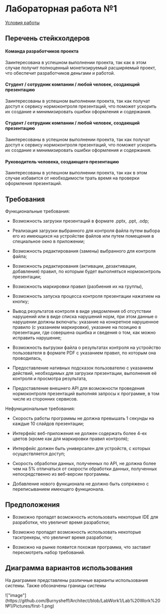 <h1>Лабораторная работа №1</h1>
<a href="../Tasks/task_1.txt">Условия работы</a>
<h2>Перечень стейкхолдеров</h2>
<h4>Команда разработчиков проекта</h4>
Заинтересована в успешном выполнении проекта, так как в этом случае получит полноценный монетизируемый расширяемый проект, что обеспечит разработчиков деньгами и работой.
<h4>Студент / сотрудник компании / любой человек, создающий презентацию</h4>
Заинтересованы в успешном выполнении проекта, так как получат доступ к сервису нормоконтроля презентаций, что поможет ускорить их создание и минимизировать ошибки оформления и содержания.
<h4>Студент / сотрудник компании / любой человек, создающий презентацию</h4>
Заинтересованы в успешном выполнении проекта, так как получат доступ к сервису нормоконтроля презентаций, что поможет ускорить их создание и минимизировать ошибки оформления и содержания.
<h4>Руководитель человека, создающего презентацию</h4></h4>
Заинтересованы в успешном выполнении проекта, так как в этом случае избавится от необходимости трать время на проверки оформления презентаций.
<h2>Требования</h2>
<p>Функциональные требования:</p>

- Возможность загрузки презентаций в формате .pptx, .ppt, .odp;

- Реализация загрузки выбранного для контроля файла путем выбора его из имеющихся на устройстве файлов или путем помещения в специальное окно в приложении;
  
- Возможность редактирования (замены) выбранного для контроля файла;
  
- Возможность редактирования (активации, дезактивации, добавления) правил, по которым будет выполняться нормоконтроль презентации;
  
- Возможность маркировки правил (разбиения их на группы),
  
- Возможность запуска процесса контроля презентации нажатием на кнопку;
  
- Вывод результатов контроля в виде уведомления об отсутствии нарушений или в виде списка нарушений норм, при этом данные о нарушении должны включать: указание на конкретное нарушенное правило (с указанием маркировки), указание на позицию в презентации, где совершена ошибка и сведения о том, как можно исправить нарушение;

- Возможность выгрузки файла о результатах контроля на устройство пользователя в формате PDF с указанием правил, по которым она проводилась,

- Предоставление нативных подсказок пользователю с указанием действий, необходимых для загрузки презентации, выполнения её контроля и просмотра результата,

- Предоставление внешнего API для возможности проведения нормоконтроля презентаций выполняя запросы к программе, в том числе из сторонних сервисов.
</p>
<p>Нефункциональные требования:
  
- Скорость работы программы не должна превышать 1 секунды на каждые 10 слайдов презентации;

- Интерфейс веб-приложения не должен содержать более 4-ех цветов (кроме как для маркировки правил контроля);

- Интерфейс должен быть универсален для устройств, с которых осуществляется доступ;

- Скорость обработки данных, полученных по API, не должна более чем на 5% отличаться от скорости обработки данных, полученных непосредственно из веб-версии программы.

- Добавление нового функционала не должно быть сопряжено с переписыванием имеющего функционала.
</p>
<h2>Предположения</h2>

- Возможно пропадет возможность использовать некоторые IDE для разработки, что увеличит время разработки;

- Возможно пропадет возможность использовать некоторые тасктрекеры, что увеличит время разработки;

- Возможно на рынке появится похожая программа, что заставит пересмотреть набор требований.

<h2>Диаграмма вариантов использования</h2>
<p>На диаграмме представлены различные варианты использования системы. Также обозначены границы системы</p>
!["image"](https://github.com/Burnysheff/Architect/blob/LabWork1/Lab%20Work%20№1/Pictures/first-1.png)

